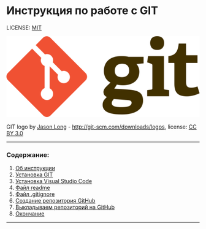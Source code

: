 # Инструкция по работе с GIT

LICENSE: [MIT](./LICENSE.MD)

![GIT logo](Git-logo.png)

GIT logo by [Jason Long](https://twitter.com/jasonlong) - http://git-scm.com/downloads/logos, license: [CC BY 3.0](https://creativecommons.org/licenses/by/3.0/)

---

### Содержание:
1. [Об инструкции](Page1.md)
2. [Установка GIT](Page2.md)
3. [Установка Visual Studio Code](Page3.md)
4. [Файл readme](Page4.md)
5. [Файл .gitignore](Page5.md)
6. [Создание репозитория GitHub ](Page6.md)
7. [Выкладываем репозиторий на GitHub](Page7.md)
8. [Окончание](Page8.md)
   
---